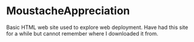 # MoustacheAppreciation
Basic HTML web site used to explore web deployment.  Have had this site for a while but cannot remember where I downloaded it from.
